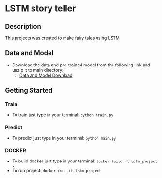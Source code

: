 # LSTM story teller

## Description

This projects was created to make fairy tales using LSTM

## Data and Model

- Download the data and pre-trained model from the following link and unzip it to main directory:
  - [Data and Model Download](https://tulodz-my.sharepoint.com/:u:/g/personal/222714_edu_p_lodz_pl/EW7KnXzubB5JvmD7wGiGjRUBMFN2420exnnWqiOr17O4Cg?e=yY5tTz)

## Getting Started

### Train

- To train just type in your terminal: `python train.py`

### Predict

- To predict just type in your terminal: `python main.py`

### DOCKER

- To build docker just type in your terminal: `docker build -t lstm_project .`
- To run project: `docker run -it lstm_project`
